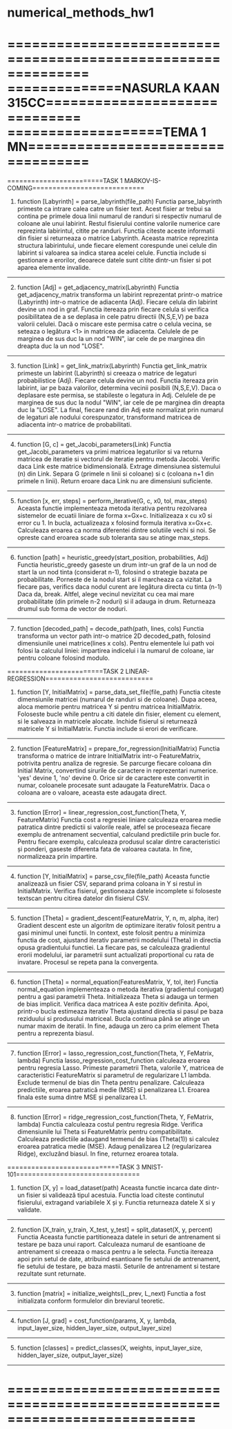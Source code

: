 # numerical_methods_hw1
==============================================================
==============NASURLA KAAN 315CC==============================
===================TEMA 1 MN==================================
==============================================================
========================TASK 1 MARKOV-IS-COMING============================

1. function [Labyrinth] = parse_labyrinth(file_path)
Functia parse_labyrinth primeste ca intrare calea catre un fisier text.
Acest fisier ar trebui sa contina pe primele doua linii numarul de randuri
si respectiv numarul de coloane ale unui labirint. Restul fisierului contine
valorile numerice care reprezinta labirintul, citite pe randuri. Functia
citeste aceste informatii din fisier si returneaza o matrice Labyrinth.
Aceasta matrice reprezinta structura labirintului, unde fiecare element
corespunde unei celule din labirint si valoarea sa indica starea acelei
celule. Functia include si gestionare a erorilor, deoarece datele sunt
citite dintr-un fisier si pot aparea elemente invalide.
___________________________________________________________________________
2. function [Adj] = get_adjacency_matrix(Labyrinth)
Functia get_adjacency_matrix transforma un labirint reprezentat printr-o
matrice (Labyrinth) intr-o matrice de adiacenta (Adj). Fiecare celula din
labirint devine un nod in graf. Functia itereaza prin fiecare celula si
verifica posibilitatea de a se deplasa in cele patru directii (N,S,E,V)
pe baza valorii celulei. Dacă o miscare este permisa catre o celula vecina,
se seteaza o legătura <1> in matricea de adiacenta. Celulele de pe marginea
de sus duc la un nod "WIN", iar cele de pe marginea din dreapta duc la
un nod "LOSE".
___________________________________________________________________________
3. function [Link] = get_link_matrix(Labyrinth)
Functia get_link_matrix primeste un labirint (Labyrinth) si creeaza o matrice
de legaturi probabilistice (Adj). Fiecare celula devine un nod. Functia
itereaza prin labirint, iar pe baza valorilor, determina vecinii posibili
(N,S,E,V). Daca o deplasare este permisa, se stabileste o legatura in Adj.
Celulele de pe marginea de sus duc la nodul "WIN", iar cele de pe marginea
din dreapta duc la "LOSE". La final, fiecare rand din Adj este normalizat
prin numarul de legaturi ale nodului corespunzator, transformand matricea
de adiacenta intr-o matrice de probabilitati.
___________________________________________________________________________
4. function [G, c] = get_Jacobi_parameters(Link)
Functia get_Jacobi_parameters va primi matricea legaturilor si va returna
matricea de iteratie si vectorul de iteratie pentru metoda Jacobi. Verific
daca Link este matrice bidimensională. Extrage dimensiunea sistemului (n)
din Link. Separa G (primele n linii si coloane) si c (coloana n+1 din
primele n linii). Return eroare daca Link nu are dimensiuni suficiente.
___________________________________________________________________________
5. function [x, err, steps] = perform_iterative(G, c, x0, tol, max_steps)
Aceasta functie implementeaza metoda iterativa pentru rezolvarea sistemelor
de ecuatii liniare de forma x=Gx+c. Initializeaza x cu x0 si error cu 1. In
bucla, actualizeaza x folosind formula iterativa x=Gx+c. Calculeaza eroarea
ca norma diferentei dintre solutiile vechi si noi. Se opreste cand eroarea
scade sub toleranta sau se atinge max_steps.
___________________________________________________________________________
6. function [path] = heuristic_greedy(start_position, probabilities, Adj)
Functia heuristic_greedy gaseste un drum intr-un graf de la un nod de start
la un nod tinta (considerat n-1), folosind o strategie bazata pe
probabilitate. Porneste de la nodul start si il marcheaza ca vizitat. La
fiecare pas, verifics daca nodul curent are legătura directa cu tinta (n-1)
Daca da, break. Altfel, alege vecinul nevizitat cu cea mai mare probabilitate
(din primele n-2 noduri) si il adauga in drum. Returneaza drumul sub forma
de vector de noduri.
___________________________________________________________________________
7. function [decoded_path] = decode_path(path, lines, cols)
Functia transforma un vector path intr-o matrice 2D decoded_path, folosind
dimensiunile unei matrice(lines x cols). Pentru elementele lui path voi
folosi la calculul liniei: impartirea indicelui i la numarul de coloane, iar
pentru coloane folosind modulo.

========================TASK 2 LINEAR-REGRESSION===========================

1. function [Y, InitialMatrix] = parse_data_set_file(file_path)
Functia citeste dimensiunile matricei (numarul de randuri si de coloane).
Dupa aceea, aloca memorie pentru matricea Y si pentru matricea InitialMatrix.
Foloseste bucle while pentru a citi datele din fisier, element cu element,
si le salveaza in matricele alocate. Inchide fisierul si returnează matricele
Y si InitialMatrix. Functia include si erori de verificare.
___________________________________________________________________________
2. function [FeatureMatrix] = prepare_for_regression(InitialMatrix)
Functia transforma o matrice de intrare InitialMatrix intr-o FeatureMatrix,
potrivita pentru analiza de regresie. Se parcurge fiecare coloana din Initial
Matrix, convertind sirurile de caractere in reprezentari numerice. 'yes' 
devine 1, 'no' devine 0. Orice sir de caractere este convertit in numar,
coloanele procesate sunt adaugate la FeatureMatrix. Daca o coloana are o
valoare, aceasta este adaugata direct.
___________________________________________________________________________
3. function [Error] = linear_regression_cost_function(Theta, Y, FeatureMatrix)
Functia cost a regresiei liniare  calculeaza eroarea medie patratica dintre
predictii si valorile reale, atfel se proceseaza fiecare exemplu de antrenament
secvential, calculand predictiile prin bucle for. Pentru fiecare exemplu,
calculeaza produsul scalar dintre caracteristici și ponderi, gaseste diferenta
fata de valoarea cautata. In fine, normalizeaza prin impartire.
___________________________________________________________________________
4. function [Y, InitialMatrix] = parse_csv_file(file_path)
Aceasta functie analizează un fisier CSV, separand prima coloana in Y si
restul in InitialMatrix. Verifica fisierul, gestioneaza datele incomplete
si foloseste textscan pentru citirea datelor din fisierul CSV.
___________________________________________________________________________
5. function [Theta] = gradient_descent(FeatureMatrix, Y, n, m, alpha, iter)
Gradient descent este un algoritm de optimizare iterativ folosit pentru a
gasi minimul unei functii. In context, este folosit pentru a minimiza
functia de cost, ajustand iterativ parametrii modelului (Theta) in directia
opusa gradientului functiei. La fiecare pas, se calculeaza gradientul
erorii modelului, iar parametrii sunt actualizati proportional cu rata de
invatare. Procesul se repeta pana la convergenta.
___________________________________________________________________________
6. function [Theta] = normal_equation(FeaturesMatrix, Y, tol, iter)
Functia normal_equation implementeaza o metoda iterativa (gradientul conjugat)
pentru a gasi parametrii Theta. Initializeaza Theta si adauga un termen de
bias implicit. Verifica daca matricea A este pozitiv definita. Apoi, printr-o
bucla estimeaza iterativ Theta ajustand directia si pasul pe baza reziduului
si produsului matriceal. Bucla continua până se atinge un numar maxim de
iteratii. In fine, adauga un zero ca prim element Theta pentru a reprezenta biasul.
___________________________________________________________________________
7. function [Error] = lasso_regression_cost_function(Theta, Y, FeMatrix, lambda)
Functia lasso_regression_cost_function calculeaza eroarea pentru regresia Lasso.
Primeste parametrii Theta, valorile Y, matricea de caracteristici FeatureMatrix
si parametrul de regularizare L1 lambda. Exclude termenul de bias din Theta
pentru penalizare. Calculeaza predictiile, eroarea patratică medie (MSE) si
penalizarea L1. Eroarea finala este suma dintre MSE și penalizarea L1.
___________________________________________________________________________
8. function [Error] = ridge_regression_cost_function(Theta, Y, FeMatrix, lambda)
Functia calculeaza costul pentru regresia Ridge. Verifica dimensiunile lui Theta
si FeatureMatrix pentru compatibilitate. Calculeaza predictiile adaugand termenul
de bias (Theta(1)) si calculez eroarea patratica medie (MSE). Adaug penalizarea L2
(regularizarea Ridge), excluzând biasul. In fine, returnez eroarea totala.

============================TASK 3 MNIST-101===============================

1. function [X, y] = load_dataset(path)
Aceasta functie incarca date dintr-un fisier si validează tipul acestuia.
Functia load citeste continutul fisierului, extragand variabilele X și y.
Functia returneaza datele X si y validate.
___________________________________________________________________________
2. function [X_train, y_train, X_test, y_test] = split_dataset(X, y, percent)
Functia
Aceasta functie partitioneaza datele in seturi de antrenament si testare pe
baza unui raport. Calculeaza numarul de esantioane de antrenament si creeaza
o masca pentru a le selecta. Functia itereaza apoi prin setul de date,
atribuind esantioane fie setului de antrenament, fie setului de testare,
pe baza mastii. Seturile de antrenament si testare rezultate sunt returnate.
___________________________________________________________________________
3. function [matrix] = initialize_weights(L_prev, L_next)
Functia a fost initializata conform formulelor din breviarul teoretic.
___________________________________________________________________________
4. function [J, grad] = cost_function(params, X, y, lambda, input_layer_size,
hidden_layer_size, output_layer_size)
___________________________________________________________________________
5. function [classes] = predict_classes(X, weights, input_layer_size,
hidden_layer_size, output_layer_size)
___________________________________________________________________________
===========================================================================
===========================================================================

